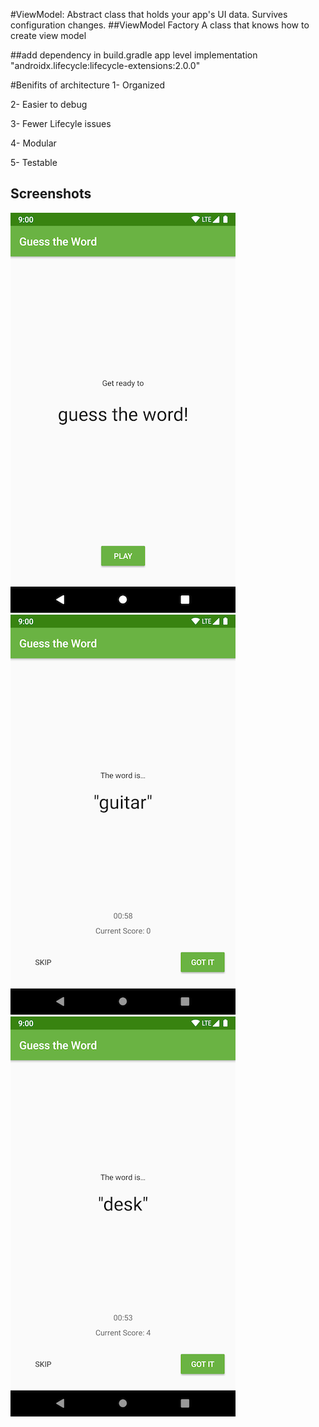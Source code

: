 
#ViewModel:
Abstract class that holds your app's UI data. Survives configuration changes.
##ViewModel Factory
A class that knows how to create view model


##add dependency in build.gradle app level
implementation "androidx.lifecycle:lifecycle-extensions:2.0.0"

#Benifits of architecture
1- Organized

2- Easier to debug

3- Fewer Lifecyle issues

4- Modular

5- Testable


## Screenshots

![Screenshot 0](screenshots/screen0.png) ![Screenshot 1](screenshots/screen1.png) ![Screenshot 2](screenshots/screen2.png)

